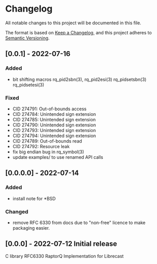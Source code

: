 # Changelog
All notable changes to this project will be documented in this file.

The format is based on [Keep a Changelog](https://keepachangelog.com/en/1.0.0/),
and this project adheres to [Semantic Versioning](https://semver.org/spec/v2.0.0.html).

## [0.0.1] - 2022-07-16

### Added
- bit shifting macros rq_pid2sbn(3), rq_pid2esi(3) rq_pidsetsbn(3) rq_pidsetesi(3)

### Fixed
- CID 274791: Out-of-bounds access
- CID 274784: Unintended sign extension
- CID 274785: Unintended sign extension
- CID 274790: Unintended sign extension
- CID 274793: Unintended sign extension
- CID 274794: Unintended sign extension
- CID 274789: Out-of-bounds read
- CID 274792: Resource leak
- fix big endian bug in rq_symbol(3)
- update examples/ to use renamed API calls

## [0.0.0.0] - 2022-07-14

### Added
- install note for *BSD

### Changed
- remove RFC 6330 from docs due to "non-free" licence to make packaging easier.

## [0.0.0] - 2022-07-12 Initial release

C library RFC6330 RaptorQ Implementation for Librecast
